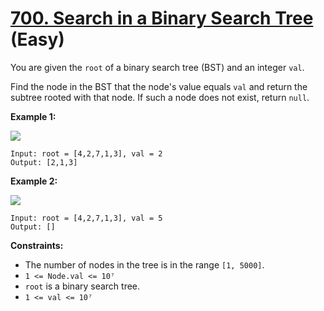 # [700. Search in a Binary Search Tree][link] (Easy)

[link]: https://leetcode.com/problems/search-in-a-binary-search-tree/

You are given the `root` of a binary search tree (BST) and an integer `val`.

Find the node in the BST that the node's value equals `val` and return the subtree rooted with that
node. If such a node does not exist, return `null`.

**Example 1:**

![](https://assets.leetcode.com/uploads/2021/01/12/tree1.jpg)

```
Input: root = [4,2,7,1,3], val = 2
Output: [2,1,3]
```

**Example 2:**

![](https://assets.leetcode.com/uploads/2021/01/12/tree2.jpg)

```
Input: root = [4,2,7,1,3], val = 5
Output: []
```

**Constraints:**

- The number of nodes in the tree is in the range `[1, 5000]`.
- `1 <= Node.val <= 10⁷`
- `root` is a binary search tree.
- `1 <= val <= 10⁷`
